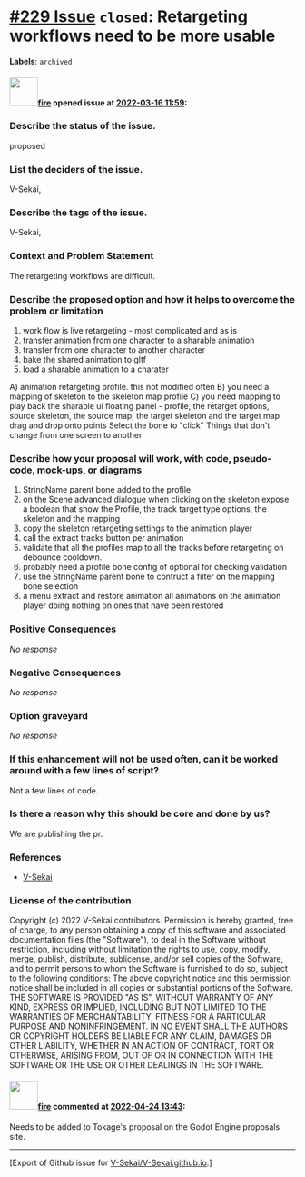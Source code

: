 # [\#229 Issue](https://github.com/V-Sekai/V-Sekai.github.io/issues/229) `closed`: Retargeting workflows need to be more usable
**Labels**: `archived`


#### <img src="https://avatars.githubusercontent.com/u/32321?u=c2e06a3d2b49a467aa907e54aa259516440267cc&v=4" width="50">[fire](https://github.com/fire) opened issue at [2022-03-16 11:59](https://github.com/V-Sekai/V-Sekai.github.io/issues/229):

### Describe the status of the issue.

proposed

### List the deciders of the issue.

V-Sekai,

### Describe the tags of the issue.

V-Sekai,

### Context and Problem Statement

The retargeting workflows are difficult.


### Describe the proposed option and how it helps to overcome the problem or limitation

1. work flow is live retargeting - most complicated and as is 
2. transfer animation from one character to a sharable animation
3. transfer from one character to another character 
4. bake the shared animation to gltf 
5. load a sharable animation to a charater

A) animation retargeting profile. this not modified often
B) you need a mapping of skeleton to the skeleton map profile 
C) you need mapping to play back the sharable ui 
floating panel - profile, the retarget options, source skeleton, the source map, the target skeleton and the target map 
drag and drop onto points
Select the bone to "click"
Things that don't change from one screen to another

### Describe how your proposal will work, with code, pseudo-code, mock-ups, or diagrams

1. StringName parent bone added to the profile
3. on the Scene advanced dialogue when clicking on the skeleton expose a boolean that show the Profile, the track target type options, the skeleton and the mapping
5. copy the skeleton retargeting settings to the animation player
7. call the extract tracks button per animation
9. validate that all the profiles map to all the tracks before retargeting on debounce cooldown.
11. probably need a profile bone config of optional for checking validation
13. use the StringName parent bone to contruct a filter on the mapping bone selection
15. a menu extract and restore animation all animations on the animation player doing nothing on ones that have been restored 

### Positive Consequences

_No response_

### Negative Consequences

_No response_

### Option graveyard

_No response_

### If this enhancement will not be used often, can it be worked around with a few lines of script?

Not a few lines of code.

### Is there a reason why this should be core and done by us?

We are publishing the pr.

### References

- [V-Sekai](https://v-sekai.org/)


### License of the contribution

Copyright (c) 2022 V-Sekai contributors. Permission is hereby granted, free of charge, to any person obtaining a copy of this software and associated documentation files (the "Software"), to deal in the Software without restriction, including without limitation the rights to use, copy, modify, merge, publish, distribute, sublicense, and/or sell copies of the Software, and to permit persons to whom the Software is furnished to do so, subject to the following conditions: The above copyright notice and this permission notice shall be included in all copies or substantial portions of the Software. THE SOFTWARE IS PROVIDED "AS IS", WITHOUT WARRANTY OF ANY KIND, EXPRESS OR IMPLIED, INCLUDING BUT NOT LIMITED TO THE WARRANTIES OF MERCHANTABILITY, FITNESS FOR A PARTICULAR PURPOSE AND NONINFRINGEMENT. IN NO EVENT SHALL THE AUTHORS OR COPYRIGHT HOLDERS BE LIABLE FOR ANY CLAIM, DAMAGES OR OTHER LIABILITY, WHETHER IN AN ACTION OF CONTRACT, TORT OR OTHERWISE, ARISING FROM, OUT OF OR IN CONNECTION WITH THE SOFTWARE OR THE USE OR OTHER DEALINGS IN THE SOFTWARE.

#### <img src="https://avatars.githubusercontent.com/u/32321?u=c2e06a3d2b49a467aa907e54aa259516440267cc&v=4" width="50">[fire](https://github.com/fire) commented at [2022-04-24 13:43](https://github.com/V-Sekai/V-Sekai.github.io/issues/229#issuecomment-1107844740):

Needs to be added to Tokage's proposal on the Godot Engine proposals site.


-------------------------------------------------------------------------------



[Export of Github issue for [V-Sekai/V-Sekai.github.io](https://github.com/V-Sekai/V-Sekai.github.io).]

